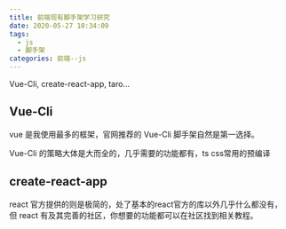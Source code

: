```yaml
---
title: 前端现有脚手架学习研究
date: 2020-05-27 10:34:09
tags: 
  - js
  - 脚手架
categories: 前端--js
---
```


Vue-Cli, create-react-app, taro...
<!-- more -->

## Vue-Cli

vue 是我使用最多的框架，官网推荐的 Vue-Cli 脚手架自然是第一选择。

Vue-Cli 的策略大体是大而全的，几乎需要的功能都有，ts css常用的预编译 

## create-react-app

react 官方提供的则是极简的，处了基本的react官方的库以外几乎什么都没有，但 react 有及其完善的社区，你想要的功能都可以在社区找到相关教程。